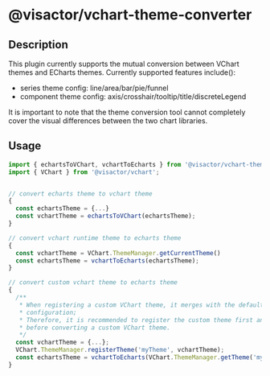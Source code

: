 # @visactor/vchart-theme-converter

## Description

This plugin currently supports the mutual conversion between VChart themes and ECharts themes.
Currently supported features include():

- series theme config: line/area/bar/pie/funnel
- component theme config: axis/crosshair/tooltip/title/discreteLegend

It is important to note that the theme conversion tool cannot completely cover the visual differences between the two chart libraries.

## Usage

```typescript
import { echartsToVChart, vchartToEcharts } from '@visactor/vchart-theme-converter';
import { VChart } from '@visactor/vchart';


// convert echarts theme to vchart theme
{
  const echartsTheme = {...}
  const vchartTheme = echartsToVChart(echartsTheme);
}

// convert vchart runtime theme to echarts theme
{
  const vchartTheme = VChart.ThemeManager.getCurrentTheme()
  const echartsTheme = vchartToEcharts(echartsTheme);
}

// convert custom vchart theme to echarts theme
{
  /**
   * When registering a custom VChart theme, it merges with the default theme to form a complete theme
   * configuration;
   * Therefore, it is recommended to register the custom theme first and obtain the complete theme configuration
   * before converting a custom VChart theme.
   */
  const vchartTheme = {...};
  VChart.ThemeManager.registerTheme('myTheme', vchartTheme);
  const echartsTheme = vchartToEcharts(VChart.ThemeManager.getTheme('myTheme'));
}
```
